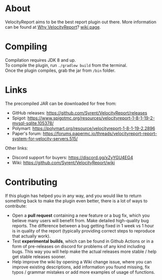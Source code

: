 # About
VelocityReport aims to be the best report plugin out there.
More information can be found at [Why VelocityReport](https://github.com/Syrent/VelocityReport/wiki/Why-VelocityReport%3F)? [wiki page](https://github.com/Syrent/VelocityReport/wiki).

# Compiling
Compilation requires JDK 8 and up.   
To compile the plugin, run `./gradlew build` from the terminal.   
Once the plugin compiles, grab the jar from `/bin` folder.   

# Links
The precompiled JAR can be downloaded for free from:

* GitHub releases: https://github.com/Syrent/VelocityReport/releases
* Spigot: https://www.spigotmc.org/resources/velocityreport-1-8-1-19-2-mysql-sqlite.105378/
* Polymart: https://polymart.org/resource/velocityreport-1-8-1-19-2.2896
* Paper's forum: https://forums.papermc.io/threads/velocityreport-report-system-for-velocity-servers.515/

Other links:

* Discord support for buyers: https://discord.gg/xZyYGU4EG4
* Wiki: https://github.com/Syrent/VelocityReport/wiki

# Contributing
If this plugin has helped you in any way, and you would like to return something back to make the plugin even better, there is a lot of ways to contribute:

* Open a **pull request** containing a new feature or a bug fix, which you believe many users will benefit from.
Make detailed high-quality bug reports. The difference between a bug getting fixed in 1 week vs 1 hour is in quality of the report (typically providing correct steps to reproduce that actually work).
* Test **experimental builds**, which can be found in Github Actions or in a form of pre-releases on discord for problems of any kind including bugs. This way you will help make the actual releases more stable / help get stable releases sooner.
* Help improve the wiki by opening a Wiki change issue, where you can improve existing descriptions, add information you found missing, fix typos / grammar mistakes or add more examples of usage of functions.
